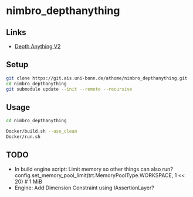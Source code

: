 # nimbro_depthanything

## Links

- [Depth Anything V2](https://depth-anything-v2.github.io)

## Setup

```bash
git clone https://git.ais.uni-bonn.de/athome/nimbro_depthanything.git
cd nimbro_depthanything
git submodule update --init --remote --recursive
```

## Usage

```bash
cd nimbro_depthanything

Docker/build.sh --use_clean
Docker/run.sh
```

## TODO

- In build engine script: Limit memory so other things can also run? config.set_memory_pool_limit(trt.MemoryPoolType.WORKSPACE, 1 << 20) # 1 MiB
- Engine: Add Dimension Constraint using IAssertionLayer?
